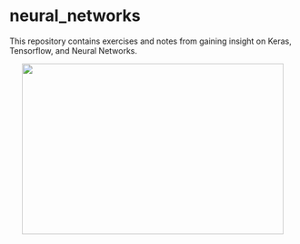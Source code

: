 # neural_networks
This repository contains exercises and notes from gaining insight on Keras, Tensorflow, and Neural Networks.
<p align="center">
  <img width="460" height="300" src="https://animalfactguide.com/wp-content/uploads/2013/01/spottedsalamander.jpg">
</p>


